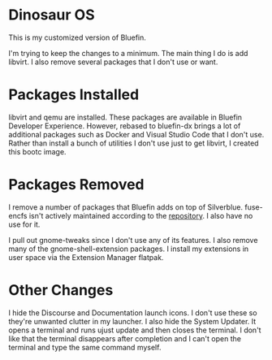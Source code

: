 # Dinosaur OS

This is my customized version of Bluefin.

I'm trying to keep the changes to a minimum. The main thing I do is add libvirt. I also remove several packages that I don't use or want.

# Packages Installed

libvirt and qemu are installed. These packages are available in Bluefin Developer Experience. However, rebased to bluefin-dx brings a lot of additional packages such as Docker and Visual Studio Code that I don't use. Rather than install a bunch of utilities I don't use just to get libvirt, I created this bootc image.

# Packages Removed

I remove a number of packages that Bluefin adds on top of Silverblue. fuse-encfs isn't actively maintained according to the [repository](https://github.com/vgough/encfs). I also have no use for it.

I pull out gnome-tweaks since I don't use any of its features. I also remove many of the gnome-shell-extension packages. I install my extensions in user space via the Extension Manager flatpak.

# Other Changes

I hide the Discourse and Documentation launch icons. I don't use these so they're unwanted clutter in my launcher. I also hide the System Updater. It opens a terminal and runs ujust update and then closes the terminal. I don't like that the terminal disappears after completion and I can't open the terminal and type the same command myself.
